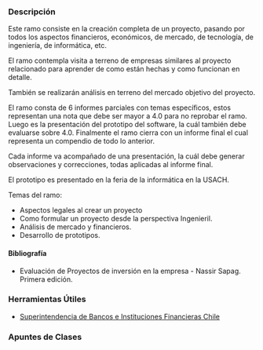 ### Descripción

Este ramo consiste en la creación completa de un proyecto, pasando por todos 
los aspectos financieros, económicos, de mercado, de tecnología, de 
ingeniería, de informática, etc.

El ramo contempla visita a terreno de empresas similares al proyecto 
relacionado para aprender de como están hechas y como funcionan en detalle.

También se realizarán análisis en terreno del mercado objetivo del proyecto.

El ramo consta de 6 informes parciales con temas específicos, estos 
representan una nota que debe ser mayor a 4.0 para no reprobar el ramo. Luego 
es la presentación del prototipo del software, la cuál también debe evaluarse 
sobre 4.0. Finalmente el ramo cierra con un informe final el cual representa 
un compendio de todo lo anterior.

Cada informe va acompañado de una presentación, la cuál debe generar 
observaciones y correcciones, todas aplicadas al informe final.

El prototipo es presentado en la feria de la informática en la USACH.

Temas del ramo:

 * Aspectos legales al crear un proyecto
 * Como formular un proyecto desde la perspectiva Ingenieril.
 * Análisis de mercado y financieros.
 * Desarrollo de prototipos.

#### Bibliografía

 * Evaluación de Proyectos de inversión en la empresa - Nassir Sapag. Primera edición.

### Herramientas Útiles

* [Superintendencia de Bancos e Instituciones Financieras Chile](http://www.sbif.cl/sbifweb/servlet/Portada?indice=0.0)

### Apuntes de Clases

